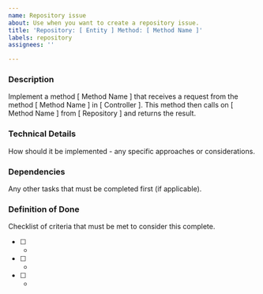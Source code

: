 ```yaml
---
name: Repository issue
about: Use when you want to create a repository issue.
title: 'Repository: [ Entity ] Method: [ Method Name ]'
labels: repository
assignees: ''

---
```


### Description

Implement a method [ Method Name ] that receives a request from the method [ Method Name ] in [ Controller ]. This method then calls on [ Method Name ] from [ Repository ] and returns the result.

### Technical Details
How should it be implemented - any specific approaches or considerations.

### Dependencies
Any other tasks that must be completed first (if applicable).

### Definition of Done
Checklist of criteria that must be met to consider this complete.
- [ ] -
- [ ] - 
- [ ] -
